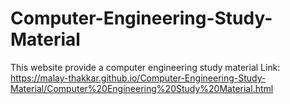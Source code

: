 # Computer-Engineering-Study-Material
This website provide a computer engineering study material 
Link: https://malay-thakkar.github.io/Computer-Engineering-Study-Material/Computer%20Engineering%20Study%20Material.html
